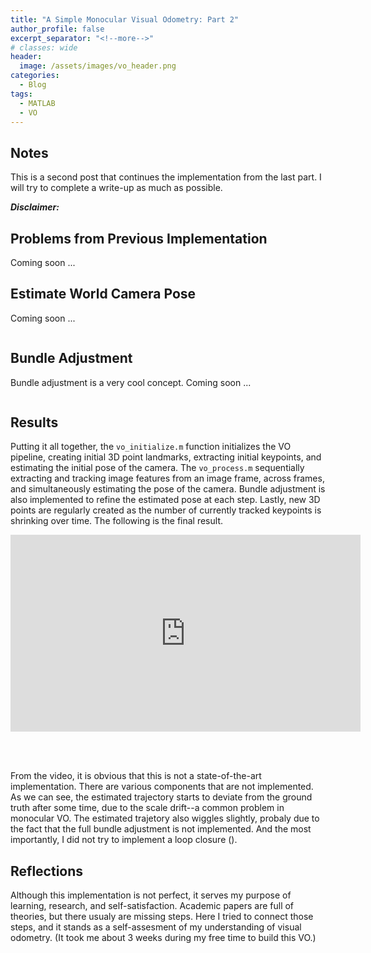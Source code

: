 ```yaml
---
title: "A Simple Monocular Visual Odometry: Part 2"
author_profile: false
excerpt_separator: "<!--more-->"
# classes: wide
header:
  image: /assets/images/vo_header.png
categories:
  - Blog
tags:
  - MATLAB
  - VO
---
```


## Notes
This is a second post that continues the implementation from the last part. I will try to complete a write-up as much as possible.

***Disclaimer:***

## Problems from Previous Implementation
Coming soon ...

## Estimate World Camera Pose
Coming soon ...

~~~matlab
~~~

## Bundle Adjustment
Bundle adjustment is a very cool concept. Coming soon ...

~~~matlab
~~~

## Results

Putting it all together, the `vo_initialize.m` function initializes the VO pipeline, creating initial 3D point landmarks, extracting initial keypoints, and estimating the initial pose of the camera. The `vo_process.m` sequentially extracting and tracking image features from an image frame, across frames, and simultaneously estimating the pose of the camera. Bundle adjustment is also implemented to refine the estimated pose at each step. Lastly, new 3D points are regularly created as the number of currently tracked keypoints is shrinking over time. The following is the final result.

<iframe width="560" height="315" src="https://www.youtube.com/embed/A5HnnSiZ_LM" frameborder="0" allow="accelerometer; autoplay; encrypted-media; gyroscope; picture-in-picture" allowfullscreen></iframe>

<br/><br/>

From the video, it is obvious that this is not a state-of-the-art implementation. There are various components that are not implemented. As we can see, the estimated trajectory starts to deviate from the ground truth after some time, due to the scale drift--a common problem in monocular VO. The estimated trajetory also wiggles slightly, probaly due to the fact that the full bundle adjustment is not implemented. And the most importantly, I did not try to implement a loop closure ().

## Reflections

Although this implementation is not perfect, it serves my purpose of learning, research, and self-satisfaction. Academic papers are full of theories, but there usualy are missing steps. Here I tried to connect those steps, and it stands as a self-assesment of my understanding of visual odometry. (It took me about 3 weeks during my free time to build this VO.) 